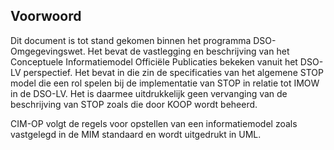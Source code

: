 Voorwoord
---------

Dit document is tot stand gekomen binnen het programma DSO-Omgegevingswet. Het bevat de vastlegging en beschrijving van het Conceptuele Informatiemodel Officiële Publicaties bekeken vanuit het DSO-LV perspectief. Het bevat in die zin de specificaties van het algemene STOP model die een rol spelen bij de implementatie van STOP in relatie tot IMOW in de DSO-LV. Het is daarmee uitdrukkelijk geen vervanging van de beschrijving van STOP zoals die door KOOP wordt beheerd.

CIM-OP volgt de regels voor opstellen van een informatiemodel zoals vastgelegd in de MIM standaard en wordt uitgedrukt in UML.
